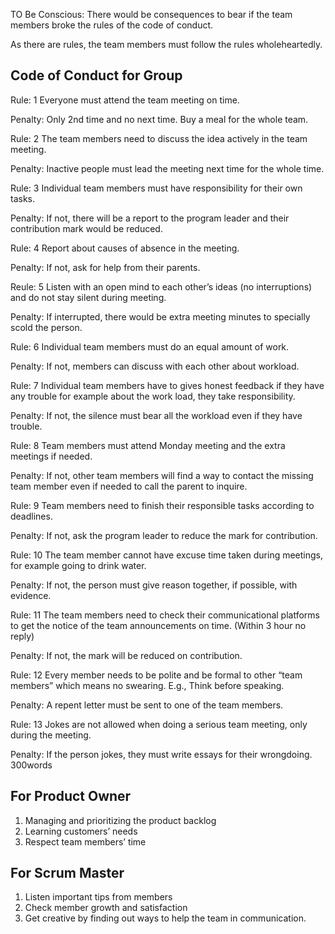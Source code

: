 TO Be Conscious: There would be consequences to bear if the team members broke the rules of the code of conduct. 

As there are rules, the team members must follow the rules wholeheartedly.  

Code of Conduct for Group 
----------------------------
 
Rule: 1 Everyone must attend the team meeting on time. 

Penalty: Only 2nd time and no next time. Buy a meal for the whole team. 



Rule: 2 The team members need to discuss the idea actively in the team meeting. 

Penalty: Inactive people must lead the meeting next time for the whole time. 



Rule: 3 Individual team members must have responsibility for their own tasks. 

Penalty: If not, there will be a report to the program leader and their contribution mark would be reduced. 



Rule: 4 Report about causes of absence in the meeting.

Penalty: If not, ask for help from their parents. 



Reule: 5 Listen with an open mind to each other’s ideas (no interruptions) and do not stay silent during meeting. 

Penalty: If interrupted, there would be extra meeting minutes to specially scold the person. 



Rule: 6 Individual team members must do an equal amount of work.  

Penalty: If not, members can discuss with each other about workload.  



Rule: 7 Individual team members have to gives honest feedback if they have any trouble for example about the work load, they take responsibility. 

Penalty: If not, the silence must bear all the workload even if they have trouble. 



Rule: 8 Team members must attend Monday meeting and the extra meetings if needed. 

Penalty: If not, other team members will find a way to contact the missing team member even if needed to call the parent to inquire. 



Rule: 9 Team members need to finish their responsible tasks according to deadlines. 

Penalty: If not, ask the program leader to reduce the mark for contribution. 



Rule: 10 The team member cannot have excuse time taken during meetings, for example going to drink water. 

Penalty: If not, the person must give reason together, if possible, with evidence. 



Rule: 11 The team members need to check their communicational platforms to get the notice of the team announcements on time. (Within 3 hour no reply)

Penalty: If not, the mark will be reduced on contribution. 



Rule: 12 Every member needs to be polite and be formal to other “team members” which means no swearing. E.g., Think before speaking. 

Penalty: A repent letter must be sent to one of the team members. 



Rule: 13 Jokes are not allowed when doing a serious team meeting, only during the meeting. 

Penalty: If the person jokes, they must write essays for their wrongdoing. 300words 


For Product Owner
--------------------
1. Managing and prioritizing the product backlog 
2. Learning customers’ needs 
3. Respect team members’ time 

For Scrum Master
-------------------
1. Listen important tips from members 
2. Check member growth and satisfaction 
3. Get creative by finding out ways to help the team in communication. 
